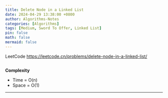 ```yaml
---
title: Delete Node in a Linked List
date: 2024-04-29 13:38:00 +0800
author: Algorithms-Notes
categories: [Algorithms]
tags: [Medium, Sword To Offer, Linked List]
pin: false
math: false
mermaid: false
---
```


LeetCode <https://leetcode.cn/problems/delete-node-in-a-linked-list/>

```java

```

**Complexity**

* Time = O(n) 
* Space = O(1) 

---